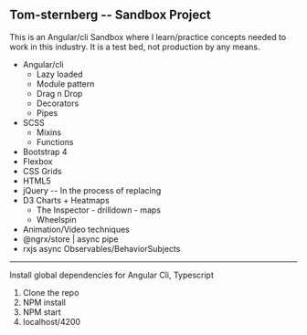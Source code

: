 ## Tom-sternberg -- Sandbox Project

This is an Angular/cli Sandbox where I learn/practice concepts needed to work in this industry.
It is a test bed, not production by any means. 

+ Angular/cli
  - Lazy loaded
  - Module pattern
  - Drag n Drop
  - Decorators
  - Pipes
+ SCSS
  - Mixins
  - Functions
+ Bootstrap 4  
+ Flexbox
+ CSS Grids  
+ HTML5 
+ jQuery -- In the process of replacing
+ D3 Charts + Heatmaps
  - The Inspector - drilldown - maps
  - Wheelspin
+ Animation/Video techniques
+ @ngrx/store | async pipe
+ rxjs async Observables/BehaviorSubjects

--------------------
Install global dependencies for Angular Cli, Typescript
1. Clone the repo
2. NPM install
3. NPM start
4. localhost/4200


